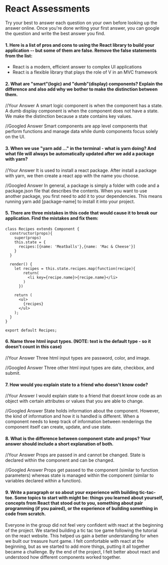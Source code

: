 # React Assessments

Try your best to answer each question on your own before looking up the answer online. Once you're done writing your first answer, you can google the question and write the best answer you find.

#### 1. Here is a list of pros and cons to using the React library to build your application -- but some of them are false. Remove the false statements from the list:

- React is a modern, efficient answer to complex UI applications
- React is a flexible library that plays the role of V in an MVC framework

 
 #### 2. What are "smart"(logic) and "dumb"(display) components? Explain the difference and also add why we bother to make the distinction between them.
 
 
 //Your Answer
 A smart logic component is when the component has a state. 
 A dumb display component is when the component does not have a state.
 We make the distinction because a state contains key values.
 
 //Googled Answer
 Smart components are app level components that perform functions and manage data while dumb components focus solely on the UI.
 
#### 3. When we use "yarn add ..." in the terminal - what is yarn doing? And what file will always be automatically updated after we add a package with yarn?
 
 
 //Your Answer
 It is used to install a react package. 
 After install a package with yarn, we then create a react app with the name you choose.
 
 //Googled Answer
 In general, a package is simply a folder with code and a package.json file that describes the contents. When you want to use another package, you first need to add it to your dependencies. This means running yarn add [package-name] to install it into your project.
 
#### 5. There are three mistakes in this code that would cause it to break our application. Find the mistakes and fix them:

    class Recipes extends Component {
      constructor(props){
        super(props)
        this.state = {
          recipes:[{name: 'Meatballs'},{name: 'Mac & Cheese'}]
        }
      }
    
      render() {
        let recipes = this.state.recipes.map(function(recipe){
            return(
              <li key={recipe.name}>{recipe.name}</li>
            )
          })
          
        return (
          <ul>
            {recipes}
          </ul>
        );
      }
    }
    
    export default Recipes;

#### 6. Name three html input types. (NOTE: text is the default type - so it doesn't count in this case)
 
 //Your Answer
 Three html input types are password, color, and image.
 
 //Googled Answer
 Three other html input types are date, checkbox, and submit.
 
 #### 7. How would you explain state to a friend who doesn't know code?
 
 //Your Answer
 I would explain state to a friend that doesnt know code as an object with certain attributes or values that you are able to change.
 
 //Googled Answer
 State holds information about the component. However, the kind of information and how it is handled is different.
 When a component needs to keep track of information between renderings the component itself can create, update, and use state.
 
 #### 8. What is the difference between component state and props? Your answer should include a short explanation of both.
 
 
 //Your Answer
 Props are passed in and cannot be changed. State is declared within the component and can be changed.
 
 //Googled Answer
 Props get passed to the component (similar to function parameters) whereas state is managed within the component (similar to variables declared within a function).
   
#### 9. Write a paragraph or so about your experience with building tic-tac-toe. Some topics to start with might be: things you learned about yourself, concepts from React that stood out to you, something about pair programming (if you paired), or the experience of building something in code from scratch.

Everyone in the group did not feel very confident with react at the beginning of the project.
We started building a tic tac toe game following the tutorial on the react website.
This helped us gain a better understanding for when we built our treasure hunt game.
I felt comfortable with react at the beginning, but as we started to add more things, putting it all together became a challenge.
By the end of the project, I felt better about react and understood how different components worked together. 
